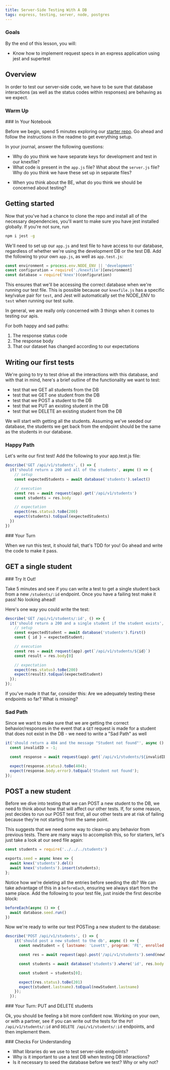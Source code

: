 ```yaml
---
title: Server-Side Testing With A DB
tags: express, testing, server, node, postgres
---
```


### Goals

By the end of this lesson, you will:

* Know how to implement request specs in an express application using jest and supertest

## Overview

In order to test our server-side code, we have to be sure that database interactions (as well as the status codes within responses) are behaving as we expect.

### Warm Up

<section class="call-to-action">
### In Your Notebook

Before we begin, spend 5 minutes exploring our [starter
repo](https://github.com/turingschool-examples/test-express). Go ahead and follow the instructions in the readme to get everything setup. 

In your journal, answer the following questions:
  - Why do you think we have separate keys for development and test in our knexfile?
  - What code is present in the `app.js` file? What about the `server.js` file? Why do you think we have these set up in separate files?
  <!-- In order to test things we need to separate our server startup from our endpoints. If we leave the startup in the file that we're testing, then our project will try to start the server each time we run our tests. -->
  - When you think about the BE, what do you think we should be concerned about testing?
</section>

## Getting started

Now that you've had a chance to clone the repo and install all of the necessary dependencies, you'll want to make sure you have jest installed globally. If you're not sure, run

```bash
npm i jest -g
```

We'll need to set up our `app.js` and test file to have access to our database, regardless of whether we're using the development DB or the test DB. Add the following to your own `app.js`, as well as `app.test.js`:

```js
const environment = process.env.NODE_ENV || 'development'
const configuration = require('./knexfile')[environment]
const database = require('knex')(configuration)
```

This ensures that we'll be accessing the correct database when we're running our test file. This is possible because our `knexfile.js` has a specific key/value pair for `test`, and Jest will automatically set the NODE_ENV to `test` when running our test suite.

In general, we are really only concerned with 3 things when it comes to testing our apis.

For both happy and sad paths:
1. The response status code
2. The response body
3. That our dataset has changed according to our expectations

## Writing our first tests

We're going to try to test drive all the interactions with this database, and
with that in mind, here's a brief outline of the functionality we want to test:

  - test that we GET all students from the DB  
  - test that we GET one student from the DB  
  - test that we POST a student to the DB  
  - test that we PUT an existing student in the DB  
  - test that we DELETE an existing student from the DB  

We will start with getting all the students. Assuming we've seeded our database, the students we get back from the endpoint should be the same as the students in our database.

### Happy Path

Let's write our first test! Add the following to your app.test.js file:

```js
describe('GET /api/v1/students', () => {
  it('should return a 200 and all of the students', async () => {
    // setup
    const expectedStudents = await database('students').select()

    // execution
    const res = await request(app).get('/api/v1/students')
    const students = res.body

    // expectation
    expect(res.status).toBe(200)
    expect(students).toEqual(expectedStudents)
  })
})
```

<section class="call-to-action">
### Your Turn

When we run this test, it should fail, that's TDD for you! Go ahead and write
the code to make it pass.
</section>

## GET a single student

<section class="call-to-action">
### Try It Out!

Take 5 minutes and see if you can write a test to get a single student back from a new `/students/:id` endpoint. Once you have a failing test make it pass! No looking ahead!
</section>

Here's one way you could write the test:

```js
describe('GET /api/v1/students/:id', () => {
  it('should return a 200 and a single student if the student exists', async () => {
    // setup
    const expectedStudent = await database('students').first()
    const { id } = expectedStudent;

    // execution
    const res = await request(app).get(`/api/v1/students/${id}`)
    const result = res.body[0]

    // expectation
    expect(res.status).toBe(200)
    expect(result).toEqual(expectedStudent)
  });
});
```

If you've made it that far, consider this: Are we adequately testing these
endpoints so far? What is missing?

### Sad Path

Since we want to make sure that we are getting the correct behavior/responses in the event that a `GET` request is made for a student that does not exist in the DB - we need to write a "Sad Path" as well

```js
it('should return a 404 and the message "Student not found"', async () => {
  const invalidID = -1;

  const response = await request(app).get(`/api/v1/students/${invalidID}`)

  expect(response.status).toBe(404);
  expect(response.body.error).toEqual('Student not found');
});
```

## POST a new student

Before we dive into testing that we can POST a new student to the DB, we need to
think about how that will affect our other tests. If, for some reason, jest
decides to run our POST test first, all our other tests are at risk of failing
because they're not starting from the same point. 

This suggests that we need some way to clean-up any behavior from previous
tests. There are many ways to accomplish this, so for starters, let's just take
a look at our seed file again:

```js
const students = require('../../../students')

exports.seed = async knex => {
  await knex('students').del()
  await knex('students').insert(students);
};
```

Notice how we're deleting all the entries before seeding the db? We can take
advantage of this in a `beforeEach`, ensuring we always start from the same
place. Add the following to your test file, just inside the first describe
block:

```js
beforeEach(async () => {
  await database.seed.run()
})
```

Now we're ready to write our test POSTing a new student to the database:

```js
describe('POST /api/v1/students', () => {
    it('should post a new student to the db', async () => {
      const newStudent = { lastname: 'Lovett', program: 'FE', enrolled: false }

      const res = await request(app).post('/api/v1/students').send(newStudent)

      const students = await database('students').where('id', res.body.id[0]);

      const student = students[0];

      expect(res.status).toBe(201)
      expect(student.lastname).toEqual(newStudent.lastname)
    });
  });
```

<section class="call-to-action">
### Your Turn: PUT and DELETE students

Ok, you should be feeling a bit more confident now. Working on your own, or with
a partner, see if you can write out the tests for the `PUT /api/v1/students/:id` and
`DELETE /api/v1/students/:id` endpoints, and then implement them.
</section>

<section class="checks-for-understanding">
### Checks For Understanding

* What libraries do we use to test server-side endpoints?
* Why is it important to use a test DB when testing DB interactions?
* Is it necessary to seed the database before we test? Why or why not?
</section>